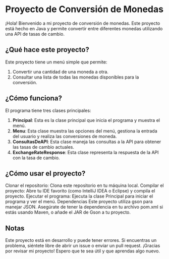 # Proyecto de Conversión de Monedas

¡Hola! Bienvenido a mi proyecto de conversión de monedas. Este proyecto está hecho en Java y permite convertir entre diferentes monedas utilizando una API de tasas de cambio.

## ¿Qué hace este proyecto?

Este proyecto tiene un menú simple que permite:
1. Convertir una cantidad de una moneda a otra.
2. Consultar una lista de todas las monedas disponibles para la conversión.

## ¿Cómo funciona?

El programa tiene tres clases principales:

1. **Principal**: Esta es la clase principal que inicia el programa y muestra el menú.
2. **Menu**: Esta clase muestra las opciones del menú, gestiona la entrada del usuario y realiza las conversiones de moneda.
3. **ConsultasDeAPI**: Esta clase maneja las consultas a la API para obtener las tasas de cambio actuales.
4. **ExchangeRateResponse**: Esta clase representa la respuesta de la API con la tasa de cambio.

## ¿Cómo usar el proyecto?
Clonar el repositorio: Clona este repositorio en tu máquina local.
Compilar el proyecto: Abre tu IDE favorito (como IntelliJ IDEA o Eclipse) y compila el proyecto.
Ejecutar el programa: Ejecuta la clase Principal para iniciar el programa y ver el menú.
Dependencias
Este proyecto utiliza gson para manejar JSON. Asegúrate de tener la dependencia en tu archivo pom.xml si estás usando Maven, o añade el JAR de Gson a tu proyecto.

## Notas
Este proyecto está en desarrollo y puede tener errores.
Si encuentras un problema, siéntete libre de abrir un issue o enviar un pull request.
¡Gracias por revisar mi proyecto! Espero que te sea útil y que aprendas algo nuevo.
